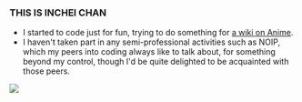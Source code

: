 ### THIS IS INCHEI CHAN
- I started to code just for fun, trying to do something for [a wiki on Anime](https://zh.moegirl.org.cn).
- I haven't taken part in any semi-professional activities such as NOIP, which my peers into coding always like to talk about, for something beyond my control, though I'd be quite delighted to be acquainted with those peers.
<img src="https://github-readme-stats.vercel.app/api?username=inchei&show_icons=true">
